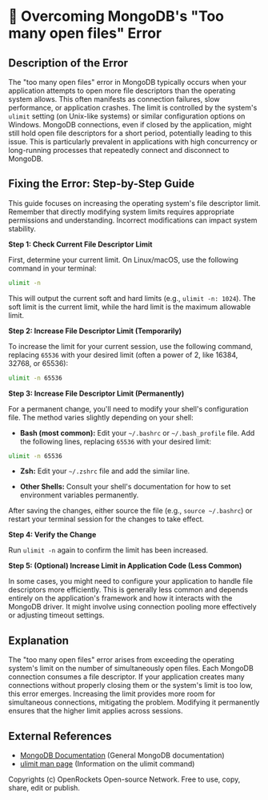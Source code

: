 # 🐞 Overcoming MongoDB's "Too many open files" Error


## Description of the Error

The "too many open files" error in MongoDB typically occurs when your application attempts to open more file descriptors than the operating system allows.  This often manifests as connection failures, slow performance, or application crashes.  The limit is controlled by the system's `ulimit` setting (on Unix-like systems) or similar configuration options on Windows.  MongoDB connections, even if closed by the application, might still hold open file descriptors for a short period, potentially leading to this issue. This is particularly prevalent in applications with high concurrency or long-running processes that repeatedly connect and disconnect to MongoDB.

## Fixing the Error: Step-by-Step Guide

This guide focuses on increasing the operating system's file descriptor limit.  Remember that directly modifying system limits requires appropriate permissions and understanding. Incorrect modifications can impact system stability.

**Step 1: Check Current File Descriptor Limit**

First, determine your current limit.  On Linux/macOS, use the following command in your terminal:

```bash
ulimit -n
```

This will output the current soft and hard limits (e.g., `ulimit -n: 1024`). The soft limit is the current limit, while the hard limit is the maximum allowable limit.


**Step 2: Increase File Descriptor Limit (Temporarily)**

To increase the limit for your current session, use the following command, replacing `65536` with your desired limit (often a power of 2, like 16384, 32768, or 65536):

```bash
ulimit -n 65536
```

**Step 3:  Increase File Descriptor Limit (Permanently)**

For a permanent change, you'll need to modify your shell's configuration file.  The method varies slightly depending on your shell:

* **Bash (most common):** Edit your `~/.bashrc` or `~/.bash_profile` file. Add the following lines, replacing `65536` with your desired limit:

```bash
ulimit -n 65536
```

* **Zsh:** Edit your `~/.zshrc` file and add the similar line.

* **Other Shells:** Consult your shell's documentation for how to set environment variables permanently.

After saving the changes, either source the file (e.g., `source ~/.bashrc`) or restart your terminal session for the changes to take effect.


**Step 4: Verify the Change**

Run `ulimit -n` again to confirm the limit has been increased.


**Step 5:  (Optional) Increase Limit in Application Code (Less Common)**

In some cases, you might need to configure your application to handle file descriptors more efficiently. This is generally less common and depends entirely on the application's framework and how it interacts with the MongoDB driver. It might involve using connection pooling more effectively or adjusting timeout settings.


## Explanation

The "too many open files" error arises from exceeding the operating system's limit on the number of simultaneously open files. Each MongoDB connection consumes a file descriptor. If your application creates many connections without properly closing them or the system's limit is too low, this error emerges. Increasing the limit provides more room for simultaneous connections, mitigating the problem. Modifying it permanently ensures that the higher limit applies across sessions.


## External References

* [MongoDB Documentation](https://www.mongodb.com/docs/manual/) (General MongoDB documentation)
* [ulimit man page](https://man7.org/linux/man-pages/man1/ulimit.1.html) (Information on the ulimit command)


Copyrights (c) OpenRockets Open-source Network. Free to use, copy, share, edit or publish.

